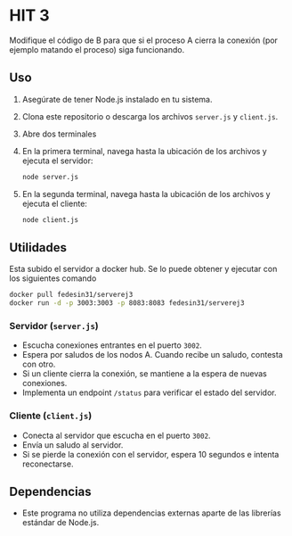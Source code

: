 # HIT 3

Modifique el código de B para que si el proceso A cierra la conexión (por ejemplo matando el proceso) siga funcionando.

## Uso

1. Asegúrate de tener Node.js instalado en tu sistema.
2. Clona este repositorio o descarga los archivos `server.js` y `client.js`.
3. Abre dos terminales
4. En la primera terminal, navega hasta la ubicación de los archivos y ejecuta el servidor:

    ```bash
    node server.js
    ```

5. En la segunda terminal, navega hasta la ubicación de los archivos y ejecuta el cliente:

    ```bash
    node client.js
    ```

## Utilidades

Esta subido el servidor a docker hub. Se lo puede obtener y ejecutar con los siguientes comando

```bash
docker pull fedesin31/serverej3
docker run -d -p 3003:3003 -p 8083:8083 fedesin31/serverej3
```

### Servidor (`server.js`)

-   Escucha conexiones entrantes en el puerto `3002`.
-   Espera por saludos de los nodos A. Cuando recibe un saludo, contesta con otro.
-   Si un cliente cierra la conexión, se mantiene a la espera de nuevas conexiones.
-   Implementa un endpoint `/status` para verificar el estado del servidor.

### Cliente (`client.js`)

-   Conecta al servidor que escucha en el puerto `3002`.
-   Envía un saludo al servidor.
-   Si se pierde la conexión con el servidor, espera 10 segundos e intenta reconectarse.

## Dependencias

-   Este programa no utiliza dependencias externas aparte de las librerías estándar de Node.js.
